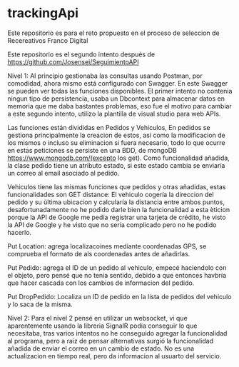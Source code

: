 # trackingApi
Este repositorio es para el reto propuesto en el proceso de seleccion de Recereativos Franco Digital

Este repositorio es el segundo intento después de https://github.com/Josensei/SeguimientoAPI 


Nivel 1:
Al principio gestionaba las consultas usando Postman, por comodidad, ahora mismo está configurado con Swagger.
En este Swagger se pueden ver todas las funciones disponibles. 
El primer intento no contenia ningun tipo de persistencia, usaba un Dbcontext para almacenar datos en memoria que me daba bastantes problemas,
eso fue el motivo para cambiar a este segundo intento, utilizo la plantilla de visual studio para web APIs.

Las funciones están divididas en Pedidos y Vehiculos, En pedidos se gestiona principalmente la creacion de estos, así como la modificacion de los mismos 
o incluso su eliminacion si fuera necesario, todo lo que ocurre en estas peticiones se persiste en una BDD, de mongoDB https://www.mongodb.com/(excepto los get). 
Como funcionalidad añadida, la clase pedido tiene un atributo estado, si este estado cambia se enviaría un correo al email asociado al pedido.

Vehiculos tiene las mismas funciones que pedidos y otras añadidas, estas funcionalidades son
GET distance: El vehiculo cogería la direccion del pedido y su última  ubicacion y calcularía la distancia entre ambos puntos, 
desafortunadamente no he podido darle bien la funcionalidad a esta èticion porque la API de Google me pedía registrar una tarjeta de crédito,
he visto la API de Google y he visto que no sería complicado pero no he podido hacerlo.

Put Location: agrega localizacoines mediante coordenadas GPS, se comprueba el formato de als coordenadas antes de añadirlas.

Put Pedido: agrega el ID de un pedido al vehiculo, empecé haciendolo con el objeto, pero pensé que no tenia sentido, debido a que entonces
havbría que hacer cascada con los cambios de informacion del pedido.

Put DropPedido: Localiza un ID de pedido en la lista de pedidos del vehiculo y lo saca de la misma.


Nivel 2: Para el nivel 2 pensé en utilizar un websocket, vi que aparentemente usando la libreria SignalR podia conseguir lo que necesitaba, tras varios intentos
no he conseguido agregar la funcionalidad al programa, pero a raiz de pensar alternativas surgió la funcionalidad añadida de enviar el correo en un cambio de estado. 
No es una actualizacion en tiempo real, pero da informacion al usuarto del servicio.
